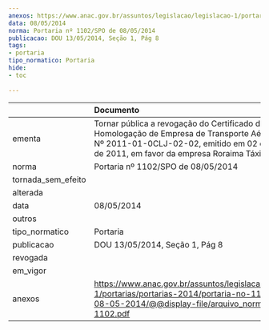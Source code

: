 ```yaml
---
anexos: https://www.anac.gov.br/assuntos/legislacao/legislacao-1/portarias/portarias-2014/portaria-no-1102-spo-de-08-05-2014/@@display-file/arquivo_norma/PA2014-1102.pdf
data: 08/05/2014
norma: Portaria nº 1102/SPO de 08/05/2014
publicacao: DOU 13/05/2014, Seção 1, Pág 8
tags:
- portaria
tipo_normatico: Portaria
hide: 
- toc 
 
---
```


|                    | Documento                                                                                                                                                                                               |
|:-------------------|:--------------------------------------------------------------------------------------------------------------------------------------------------------------------------------------------------------|
| ementa             | Tornar pública a revogação do Certificado de Homologação de Empresa de Transporte Aéreo (CHETA) Nº 2011-01-0CLJ-02-02, emitido em 02 de fevereiro de 2011, em favor da empresa Roraima Táxi Aéreo Ltda. |
| norma              | Portaria nº 1102/SPO de 08/05/2014                                                                                                                                                                      |
| tornada_sem_efeito |                                                                                                                                                                                                         |
| alterada           |                                                                                                                                                                                                         |
| data               | 08/05/2014                                                                                                                                                                                              |
| outros             |                                                                                                                                                                                                         |
| tipo_normatico     | Portaria                                                                                                                                                                                                |
| publicacao         | DOU 13/05/2014, Seção 1, Pág 8                                                                                                                                                                          |
| revogada           |                                                                                                                                                                                                         |
| em_vigor           |                                                                                                                                                                                                         |
| anexos             | https://www.anac.gov.br/assuntos/legislacao/legislacao-1/portarias/portarias-2014/portaria-no-1102-spo-de-08-05-2014/@@display-file/arquivo_norma/PA2014-1102.pdf                                       |